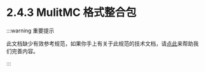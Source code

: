 # 2.4.3 MulitMC 格式整合包

:::warning 重要提示

此文档缺少有效参考规范，如果你手上有关于此规范的技术文档，请[点此](https://github.com/LuoYun-Team/MinecraftLauncherWiki/issues/new)来帮助我们完善内容。

:::